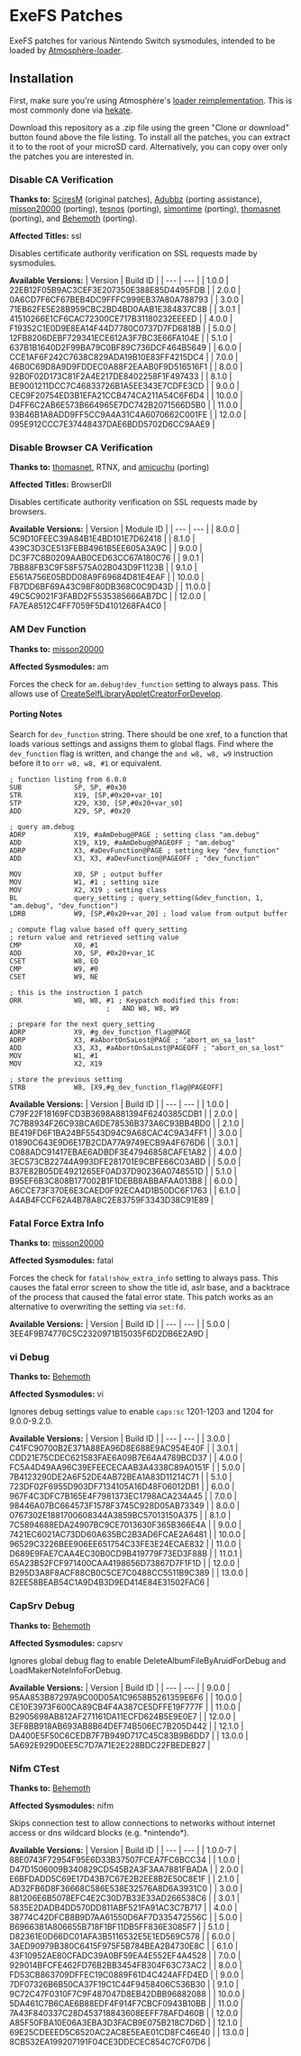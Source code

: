# ExeFS Patches

ExeFS patches for various Nintendo Switch sysmodules, intended to be loaded by [Atmosphère-loader](https://github.com/Atmosphere-NX/Atmosphere/tree/master/stratosphere/loader).

## Installation

First, make sure you're using Atmosphère's [loader reimplementation](https://github.com/Atmosphere-NX/Atmosphere/tree/master/stratosphere/loader).
This is most commonly done via [hekate](https://github.com/CTCaer/hekate).

Download this repository as a .zip file using the green "Clone or download" button found above the file listing.
To install all the patches, you can extract it to to the root of your microSD card. Alternatively, you can copy
over only the patches you are interested in.

### Disable CA Verification

**Thanks to:** [SciresM](https://github.com/SciresM) (original patches), [Adubbz](https://github.com/Adubbz) (porting assistance), [misson20000](https://github.com/misson20000) (porting), [tesnos](https://github.com/tesnos) (porting), [simontime](https://github.com/simontime) (porting), [thomasnet](https://github.com/thomasnet-mc) (porting), and [Behemoth](https://github.com/HookedBehemoth) (porting).

**Affected Titles:** ssl

Disables certificate authority verification on SSL requests made by sysmodules.

**Available Versions:**
| Version | Build ID |
| --- | --- |
| 1.0.0 | 22EB12F05B9AC3CEF3E207350E388E85D4495FDB |
| 2.0.0 | 0A6CD7F6CF67BEB4DC9FFFC999EB37A80A788793 |
| 3.0.0 | 71EB62FE5E28B959CBC2BD4BD0AAB1E384837C8B |
| 3.0.1 | 41510266E1CF6CAC72300CE717B31180232EEEED |
| 4.0.0 | F19352C1E0D9E8EA14F44D7780C0737D7FD6818B |
| 5.0.0 | 12FB8206DEBF729341ECE612A3F7BC3E66FA104E |
| 5.1.0 | 637B1B1640D2F99BA79C0BF89C736DCF464B5649 |
| 6.0.0 | CCE1AF6F242C7638C829ADA19B10E83FF4215DC4 |
| 7.0.0 | 46B0C69D8A9D9FDDEC0A88F2EAAB0F9D516516F1 |
| 8.0.0 | 92B0F02D173C81F2A4E217DE8402258F1F497433 |
| 8.1.0 | BE9001211DCC7C46833726B1A5EE343E7CDFE3CD |
| 9.0.0 | CEC9F20754ED3B1EFA21CCB474CA211A54C6F6D4 |
| 10.0.0 | D4FF6C2AB6E573B664965E7DC742B2071566D5B0 |
| 11.0.0 | 93B46B1A8ADD9FF5CC9A4A31C4A6070662C001FE |
| 12.0.0 | 095E912CCC7E37448437DAE6BDD5702D6CC9AAE9 |

### Disable Browser CA Verification

**Thanks to:** [thomasnet](https://github.com/thomasnet-mc), RTNX, and [amicuchu](https://github.com/amicuchu) (porting)

**Affected Titles:** BrowserDll

Disables certificate authority verification on SSL requests made by browsers.

**Available Versions:**
| Version | Module ID |
| --- | --- |
| 8.0.0 | 5C9D10FEEC39A84B1E4BD101E7D62418 |
| 8.1.0 | 439C3D3CE513FEBB4961B5EE605A3A9C |
| 9.0.0 | DC3F7C8B0209AAB0CED63CC67A180C76 |
| 9.0.1 | 7BB88FB3C9F58F575A02B043D9F1123B |
| 9.1.0 | E561A756E05BDD08A9F69684D81E4EAF |
| 10.0.0 | FB7DD6BF69A43C98F80DB368C0C9D43D |
| 11.0.0 | 49C5C9021F3FABD2F5535385666AB7DC |
| 12.0.0 | FA7EA8512C4FF7059F5D4101268FA4C0 |

### AM Dev Function

**Thanks to:** [misson20000](https://github.com/misson20000)

**Affected Sysmodules:** am

Forces the check for `am.debug!dev_function` setting to always pass. This allows use of [CreateSelfLibraryAppletCreatorForDevelop](https://reswitched.github.io/SwIPC/ifaces.html#nn::am::service::IAllSystemAppletProxiesService(400)).

#### Porting Notes

Search for `dev_function` string. There should be one xref, to a function that loads various settings and assigns them to global flags.
Find where the `dev_function` flag is written, and change the `and w8, w8, w9` instruction before it to `orr w8, w8, #1` or equivalent.

```
; function listing from 6.0.0
SUB             SP, SP, #0x30
STR             X19, [SP,#0x20+var_10]
STP             X29, X30, [SP,#0x20+var_s0]
ADD             X29, SP, #0x20

; query am.debug
ADRP            X19, #aAmDebug@PAGE ; setting class "am.debug"
ADD             X19, X19, #aAmDebug@PAGEOFF ; "am.debug"
ADRP            X3, #aDevFunction@PAGE ; setting key "dev_function"
ADD             X3, X3, #aDevFunction@PAGEOFF ; "dev_function"

MOV             X0, SP ; output buffer
MOV             W1, #1 ; setting size
MOV             X2, X19 ; setting class
BL              query_setting ; query_setting(&dev_function, 1, "am.debug", "dev_function")
LDRB            W9, [SP,#0x20+var_20] ; load value from output buffer

; compute flag value based off query_setting
; return value and retrieved setting value
CMP             X0, #1
ADD             X0, SP, #0x20+var_1C
CSET            W8, EQ
CMP             W9, #0
CSET            W9, NE

; this is the instruction I patch
ORR             W8, W8, #1 ; Keypatch modified this from:
                        ;   AND W8, W8, W9

; prepare for the next query_setting
ADRP            X9, #g_dev_function_flag@PAGE
ADRP            X3, #aAbortOnSaLost@PAGE ; "abort_on_sa_lost"
ADD             X3, X3, #aAbortOnSaLost@PAGEOFF ; "abort_on_sa_lost"
MOV             W1, #1
MOV             X2, X19

; store the previous setting
STRB            W8, [X9,#g_dev_function_flag@PAGEOFF]
```

**Available Versions:**
| Version | Build ID |
| --- | --- |
| 1.0.0 | C79F22F18169FCD3B3698A881394F6240385CDB1 |
| 2.0.0 | 7C7B8934F26C93BCA6DE78536B373A6C93BB4BD0 |
| 2.1.0 | BE419FD6F1BA24BF5543D94C9A68CAC4C9A34FF1 |
| 3.0.0 | 01890C643E9D6E17B2CDA77A9749ECB9A4F676D6 |
| 3.0.1 | C088ADC91417EBAE6ADBDF3E47946858CAFE1A82 |
| 4.0.0 | 3EC573CB22744A993DFE281701E9CBFE66C03ABD |
| 5.0.0 | B37E82B05DE4921265EF0AD37D90236A0748551D |
| 5.1.0 | B95EF6B3C808B177002B1F1DEBB8ABBAFAA013B8 |
| 6.0.0 | A6CCE73F370E6E3CAED0F92ECA4D1B50DC6F1763 |
| 6.1.0 | A4AB4FCCF62A4B78A8C2E83759F3343D38C91E89 |

### Fatal Force Extra Info

**Thanks to:** [misson20000](https://github.com/misson20000)

**Affected Sysmodules:** fatal

Forces the check for `fatal!show_extra_info` setting to always pass. This causes the fatal error screen to show the title id, aslr base, and a backtrace of the process that caused the fatal error state.
This patch works as an alternative to overwriting the setting via `set:fd`.

**Available Versions:**
| Version | Build ID |
| --- | --- |
| 5.0.0 | 3EE4F9B74776C5C2320971B15035F6D2DB6E2A9D |

### vi Debug

**Thanks to:** [Behemoth](https://github.com/HookedBehemoth)

**Affected Sysmodules:** vi

Ignores debug settings value to enable `caps:sc` 1201-1203 and 1204 for 9.0.0-9.2.0.

**Available Versions:**
| Version | Build ID |
| --- | --- |
| 3.0.0 | C41FC90700B2E371A88EA96D8E688E9AC954E40F |
| 3.0.1 | CDD21E75CDEC621583FAE6A09B7E64A4789BCD37 |
| 4.0.0 | FC5A4D49AA96C39EFEECECAAB3A4338C89A0151F |
| 5.0.0 | 7B4123290DE2A6F52DE4AB72BEA1A83D11214C71 |
| 5.1.0 | 723DF02F6955D903DF7134105A16D48F06012DB1 |
| 6.0.0 | 967F4C3DFC7B165E4F7981373EC1798ACA234A45 |
| 7.0.0 | 98446A07BC664573F1578F3745C928D05AB73349 |
| 8.0.0 | 0767302E1881700608344A3859BC57013150A375 |
| 8.1.0 | 7C5894688EDA24907BC9CE7013630F365B366E4A |
| 9.0.0 | 7421EC6021AC73DD60A635BC2B3AD6FCAE2A6481 |
| 10.0.0 | 96529C3226BEE906EE651754C33FE3E24ECAE832 |
| 11.0.0 | D689E9FAE7CAA4EC30B0CD9B419779F73ED3F88B |
| 11.0.1 | 65A23B52FCF971400CAA4198656D73867D7F1F1D |
| 12.0.0 | B295D3A8F8ACF88CB0C5CE7C0488CC5511B9C389 |
| 13.0.0 | 82EE58BEAB54C1A9D4B3D9ED414E84E31502FAC6 |

### CapSrv Debug

**Thanks to:** [Behemoth](https://github.com/HookedBehemoth)

**Affected Sysmodules:** capsrv

Ignores global debug flag to enable DeleteAlbumFileByAruidForDebug and LoadMakerNoteInfoForDebug.

**Available Versions:**
| Version | Build ID |
| --- | --- |
| 9.0.0 | 95AA853B87297A9C00D05A1C9658B5261359E6F6 |
| 10.0.0 | CE10E3973F600CA89CB4F4A387CE5DFFE19F777F |
| 11.0.0 | B2905698AB812AF271161DA11ECFD624B5E9E0E7 |
| 12.0.0 | 3EF8BB918AB693AB8B64DEF74B506EC7B205D442 |
| 12.1.0 | DA400E5F50C6CEDB7F7B949D717C45C83B9B6DD7 |
| 13.0.0 | 5A692E929D0EE5C7D7A71E2E228BDC22FBEDEB27 |

### Nifm CTest

**Thanks to:** [Behemoth](https://github.com/HookedBehemoth)

**Affected Sysmodules:** nifm

Skips connection test to allow connections to networks without internet access or dns wildcard blocks (e.g. \*nintendo\*).

**Available Versions:**
| Version | Build ID |
| --- | --- |
| 1.0.0-7 | 88E0743F72954F95E6D33B37507FCEA7FC6BCC34 |
| 1.0.0 | D47D1506009B340829CD545B2A3F3AA7881FBADA |
| 2.0.0 | E6BFDADD5C69E17D43B7C67E2B2EE8B2E50C8E1F |
| 2.1.0 | AD32FB6D8F36668C586E538E32576A8D6A3931C0 |
| 3.0.0 | 881206E6B5078EFC4E2C30D7B33E33AD266538C6 |
| 3.0.1 | 5835E2DADB4DD570DD811ABF521FA91AC3C7B717 |
| 4.0.0 | 38774C42DFCB8B9D7AA61550D6AF7D335472556C |
| 5.0.0 | B6966381A806655B718F1BF11DB5FF836E3085F7 |
| 5.1.0 | D82361E0D66DC01AFA3B5116532E5E1ED569C578 |
| 6.0.0 | 3AED90979B380C6415F975F5B784BEA2B4730E8C |
| 6.1.0 | 43F10952AE80CFADC39A0BF59EA4E552EF4A4528 |
| 7.0.0 | 929014BFCFE462FD76B2BB3454FB304F63C73AC2 |
| 8.0.0 | FD53CB863709DFFEC19C0889F61D4C424AFFD4ED |
| 9.0.0 | 7DF07326B6B50CA37F19C1C44F9458406C536B30 |
| 9.1.0 | 9C72C47F0310F7C9F487047D8EB42DBB96882088 |
| 10.0.0 | 5DA461C7B6CAE6B88EDF4F914F7CBCF0943B10BB |
| 11.0.0 | 7A43F840337C28D453718843608EEFF78AFD460B |
| 12.0.0 | A85F50FBA10E06A3EBA3D3FACB9E075B218C7D6D |
| 12.1.0 | 69E25CDEEED5C6520AC2AC8E5EAE01CD8FC46E40 |
| 13.0.0 | 8CB532EA199207191F04CE3DDECEC854C7CF07D6 |
